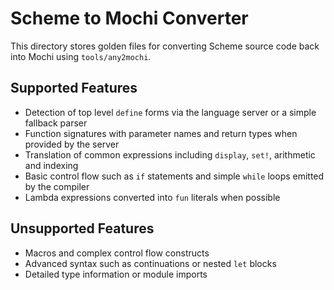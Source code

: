 # Scheme to Mochi Converter

This directory stores golden files for converting Scheme source code back into Mochi using `tools/any2mochi`.

## Supported Features

- Detection of top level `define` forms via the language server or a simple fallback parser
- Function signatures with parameter names and return types when provided by the server
- Translation of common expressions including `display`, `set!`, arithmetic and indexing
- Basic control flow such as `if` statements and simple `while` loops emitted by the compiler
- Lambda expressions converted into `fun` literals when possible

## Unsupported Features

- Macros and complex control flow constructs
- Advanced syntax such as continuations or nested `let` blocks
- Detailed type information or module imports
